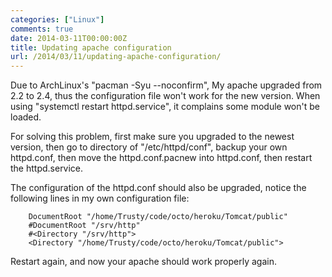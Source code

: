 ```yaml
---
categories: ["Linux"]
comments: true
date: 2014-03-11T00:00:00Z
title: Updating apache configuration
url: /2014/03/11/updating-apache-configuration/
---
```


Due to ArchLinux's "pacman -Syu --noconfirm", My apache upgraded from 2.2 to 2.4, thus the configuration file won't work for the new version. When using "systemctl restart httpd.service", it complains some module won't be loaded. <br />

For solving this problem, first make sure you upgraded to the newest version, then go to directory of "/etc/httpd/conf", backup your own httpd.conf, then move the httpd.conf.pacnew into httpd.conf, then restart the httpd.service. <br />

The configuration of the httpd.conf should also be upgraded, notice the following lines in my own configuration file: 

```
	DocumentRoot "/home/Trusty/code/octo/heroku/Tomcat/public"
	#DocumentRoot "/srv/http"
	#<Directory "/srv/http">
	<Directory "/home/Trusty/code/octo/heroku/Tomcat/public">

```

Restart again, and now your apache should work properly again. 
